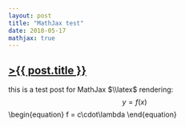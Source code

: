 ```yaml
---
layout: post
title: "MathJax test"
date: 2018-05-17
mathjax: true
---
```


## [>{{ post.title }}](https://caesoma.github.io/archive/standalone/2000-00-00)

this is a test post for MathJax $\\latex$ rendering: $$y = f(x)$$
\\begin{equation}
    f = c\cdot\lambda
\\end{equation}

<!-- [//]: # (comment) -->

<!-- `-- caetano, {{ page.date | date: "%Y-%m-%d" }}` -->
